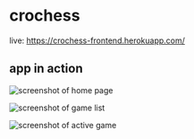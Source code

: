 # crochess
live: https://crochess-frontend.herokuapp.com/

## app in action
![screenshot of home page](https://i.postimg.cc/GhjsvD7h/Screenshot-from-2022-05-13-12-55-15.png)

![screenshot of game list](https://i.postimg.cc/ncT8LFjK/Screenshot-from-2021-12-30-20-33-31.png)

![screenshot of active game](https://i.postimg.cc/x1xJ42Vw/Screenshot-from-2022-05-13-12-55-29.png)
